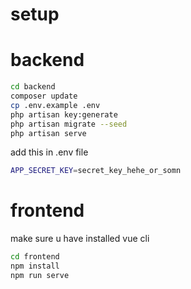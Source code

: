 # setup

# backend
```bash
cd backend
composer update
cp .env.example .env
php artisan key:generate
php artisan migrate --seed
php artisan serve
```
add this in .env file
```bash
APP_SECRET_KEY=secret_key_hehe_or_somn
```

# frontend
make sure u have installed vue cli
```bash
cd frontend
npm install
npm run serve
```
